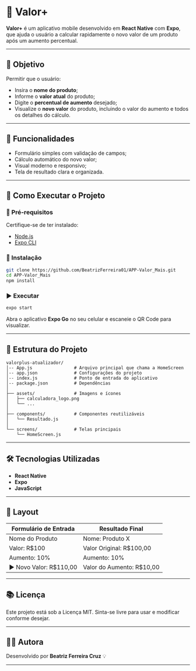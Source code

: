 # 📱 Valor+

**Valor+** é um aplicativo mobile desenvolvido em **React Native** com **Expo**, que ajuda o usuário a calcular rapidamente o novo valor de um produto após um aumento percentual.

---

## 🧐 Objetivo
Permitir que o usuário:
- Insira o **nome do produto**;
- Informe o **valor atual** do produto;
- Digite o **percentual de aumento** desejado;
- Visualize o **novo valor** do produto, incluindo o valor do aumento e todos os detalhes do cálculo.

---

## 📜 Funcionalidades
- Formulário simples com validação de campos;
- Cálculo automático do novo valor;
- Visual moderno e responsivo;
- Tela de resultado clara e organizada.

---

## 🚀 Como Executar o Projeto

### 📌 Pré-requisitos
Certifique-se de ter instalado:
- [Node.js](https://nodejs.org/)
- [Expo CLI](https://docs.expo.dev/get-started/installation/)

### 🔻 Instalação
```bash
git clone https://github.com/BeatrizFerreira01/APP-Valor_Mais.git
cd APP-Valor_Mais
npm install
```

### ▶️ Executar
```bash
expo start
```

Abra o aplicativo **Expo Go** no seu celular e escaneie o QR Code para visualizar.

---

## 📂 Estrutura do Projeto
```
valorplus-atualizador/
│-- App.js                # Arquivo principal que chama a HomeScreen
│-- app.json              # Configurações do projeto
│-- index.js              # Ponto de entrada do aplicativo
│-- package.json          # Dependências
│
├── assets/               # Imagens e ícones
│   ├── calculadora_logo.png
│   └── ...
│
├── components/           # Componentes reutilizáveis
│   └── Resultado.js
│
└── screens/              # Telas principais
    └── HomeScreen.js
```

---

## 🛠️ Tecnologias Utilizadas
- **React Native**
- **Expo**
- **JavaScript**

---

## 🎨 Layout
| Formulário de Entrada         | Resultado Final                |
|-------------------------------|---------------------------------|
| Nome do Produto               | Nome: Produto X                |
| Valor: R$100                  | Valor Original: R$100,00       |
| Aumento: 10%                  | Aumento: 10%                   |
| ▶️ Novo Valor: R$110,00     | Valor do Aumento: R$10,00      |

---

## 📚 Licença
Este projeto está sob a Licença MIT. Sinta-se livre para usar e modificar conforme desejar.

---

## 👩‍💻 Autora
Desenvolvido por **Beatriz Ferreira Cruz** 💡

---
